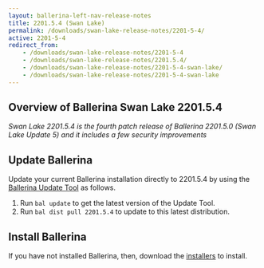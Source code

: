 ```yaml
---
layout: ballerina-left-nav-release-notes
title: 2201.5.4 (Swan Lake) 
permalink: /downloads/swan-lake-release-notes/2201-5-4/
active: 2201-5-4
redirect_from: 
    - /downloads/swan-lake-release-notes/2201-5-4
    - /downloads/swan-lake-release-notes/2201.5.4/
    - /downloads/swan-lake-release-notes/2201-5-4-swan-lake/
    - /downloads/swan-lake-release-notes/2201-5-4-swan-lake
---
```


## Overview of Ballerina Swan Lake 2201.5.4

<em>Swan Lake 2201.5.4 is the fourth patch release of Ballerina 2201.5.0 (Swan Lake Update 5) and it includes a few security improvements</em>

## Update Ballerina

Update your current Ballerina installation directly to 2201.5.4 by using the [Ballerina Update Tool](/learn/update-tool/) as follows.

1. Run `bal update` to get the latest version of the Update Tool.
2. Run `bal dist pull 2201.5.4` to update to this latest distribution.

## Install Ballerina

If you have not installed Ballerina, then, download the [installers](/downloads/#swanlake) to install.
